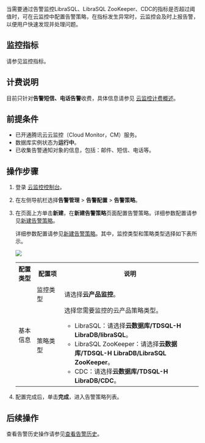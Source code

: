 当需要通过告警监控LibraSQL、LibraSQL ZooKeeper、CDC的指标是否超过阈值时，可在云监控中配置告警策略，在指标发生异常时，云监控会及时上报告警，以便用户快速发现并处理问题。

## 监控指标

请参见监控指标。

## 计费说明

目前只针对**告警短信、电话告警**收费，具体信息请参见 [云监控计费概述](https://cloud.tencent.com/document/product/248/50130)。

## 前提条件

- 已开通腾讯云云监控（Cloud Monitor，CM）服务。
- 数据库实例状态为**运行中**。
- 已收集告警通知对象的信息，包括：邮件、短信、电话等。

## 操作步骤

1. 登录 [云监控控制台](https://console.cloud.tencent.com/monitor)。

2. 在左侧导航栏选择**告警管理** > **告警配置** > **告警策略**。

3. 在页面上方单击**新建**，在**新建告警策略**页面配置告警策略。详细参数配置请参见[新建告警策略](https://cloud.tencent.com/document/product/248/50398)。

   详细参数配置请参见[新建告警策略](https://cloud.tencent.com/document/product/248/50398)。其中，监控类型和策略类型选择如下表所示。

   ![](https://qcloudimg.tencent-cloud.cn/raw/cf8f027dfaca50b5e5da9534a58847de.png)

   <table>
   <tr>
   <th width="10%">配置类型</th><th width="15%">配置项</th><th width="80%">说明</th></tr>
   <tr>
   <td  rowspan="4"> 基本信息</td>
   <tr>
   <td>监控类型</td><td>请选择<b>云产品监控</b>。</td></tr>
   <tr>
   <td>策略类型</td>
   <td>选择您需要监控的云产品策略类型。
   <ul>
   <li>LibraSQL：请选择<b>云数据库/TDSQL-H LibraDB/libraSQL</b>。</li>
   <li>LibraSQL ZooKeeper：请选择<b>云数据库/TDSQL-H LibraDB/LibraSQL ZooKeeper</b>。</li>
   <li>CDC：请选择<b>云数据库/TDSQL-H LibraDB/CDC</b>。</li></ul></td></tr>
   </table>

4. 配置完成后，单击**完成**，进入告警策略列表。

## 后续操作

查看告警历史操作请参见[查看告警历史](https://cloud.tencent.com/document/product/248/50395)。
